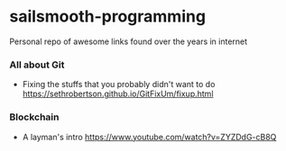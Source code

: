 # sailsmooth-programming
Personal repo of awesome links found over the years in internet

### All about Git 

* Fixing the stuffs that you probably didn't want to do  
https://sethrobertson.github.io/GitFixUm/fixup.html


### Blockchain 

* A layman's intro
https://www.youtube.com/watch?v=ZYZDdG-cB8Q
